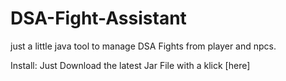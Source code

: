# DSA-Fight-Assistant
just a little java tool to manage DSA Fights from player and npcs. 

Install:
Just Download the latest Jar File with a klick [here]
